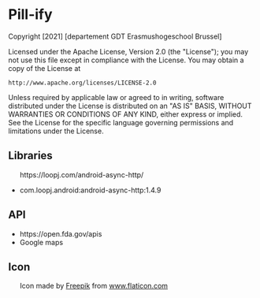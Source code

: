 # Pill-ify

Copyright [2021] [departement GDT Erasmushogeschool Brussel]

Licensed under the Apache License, Version 2.0 (the "License");
you may not use this file except in compliance with the License.
You may obtain a copy of the License at

    http://www.apache.org/licenses/LICENSE-2.0

Unless required by applicable law or agreed to in writing, software
distributed under the License is distributed on an "AS IS" BASIS,
WITHOUT WARRANTIES OR CONDITIONS OF ANY KIND, either express or implied.
See the License for the specific language governing permissions and
limitations under the License.

<h2> Libraries </h2>

<ul>
<p>https://loopj.com/android-async-http/</p>
<li> com.loopj.android:android-async-http:1.4.9</li>

</ul>

<h2> API </h2>

<ul>
<li> https://open.fda.gov/apis</li>

<li>
  Google maps
</li>
</ul>

<h2> Icon </h2>
<ul>
    Icon made by <a href="https://www.freepik.com" title="Freepik">Freepik</a> from <a href="https://www.flaticon.com/" title="Flaticon">www.flaticon.com</a>
  
    
</ul>
    
